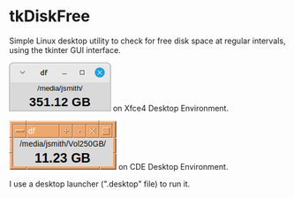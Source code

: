 # tkDiskFree
Simple Linux desktop utility to check for free disk space at regular intervals, using the tkinter GUI interface.


![tkDiskFree](https://github.com/jmbalaguer/tkDiskFree/blob/main/tkDiskFree(Xfce4).png?raw=true) on Xfce4 Desktop Environment.

![tkDiskFree](https://github.com/jmbalaguer/tkDiskFree/blob/main/tkDiskFree(CDE).png?raw=true) on CDE Desktop Environment.

I use a desktop launcher (".desktop" file) to run it. 
